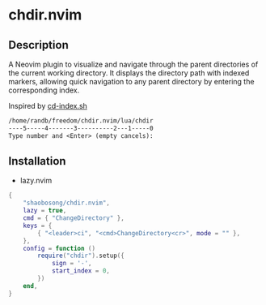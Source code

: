 # chdir.nvim

## Description
A Neovim plugin to visualize and navigate through the parent directories of the current working directory. It displays the directory path with indexed markers, allowing quick navigation to any parent directory by entering the corresponding index.

Inspired by [cd-index.sh](https://gist.github.com/shaobosong/c6bd3f1b854b119641b5395b2f0e7752)

```txt
/home/randb/freedom/chdir.nvim/lua/chdir
----5-----4-------3----------2---1-----0
Type number and <Enter> (empty cancels):
```

## Installation
- lazy.nvim
```lua
{
    "shaobosong/chdir.nvim",
    lazy = true,
    cmd = { "ChangeDirectory" },
    keys = {
        { "<leader>ci", "<cmd>ChangeDirectory<cr>", mode = "" },
    },
    config = function ()
        require("chdir").setup({
            sign = '-',
            start_index = 0,
        })
    end,
}
```

